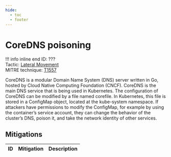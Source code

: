 ```yaml
---
hide:
  - toc
  - footer
---
```


# CoreDNS poisoning

!!! info inline end
    ID: ???<br>
    Tactic: [Lateral Movement](../LateralMovement/index.md) <br>
    MITRE technique: [T1557](https://attack.mitre.org/techniques/T1557/)

CoreDNS is a modular Domain Name System (DNS) server written in Go, hosted by Cloud Native Computing Foundation (CNCF). CoreDNS is the main DNS service that is being used in Kubernetes. The configuration of CoreDNS can be modified by a file named corefile. In Kubernetes, this file is stored in a ConfigMap object, located at the kube-system namespace. If attackers have permissions to modify the ConfigMap, for example by using the container’s service account, they can change the behavior of the cluster’s DNS, poison it, and take the network identity of other services.

## Mitigations

|ID|Mitigation|Description|
|--|----------|-----------|